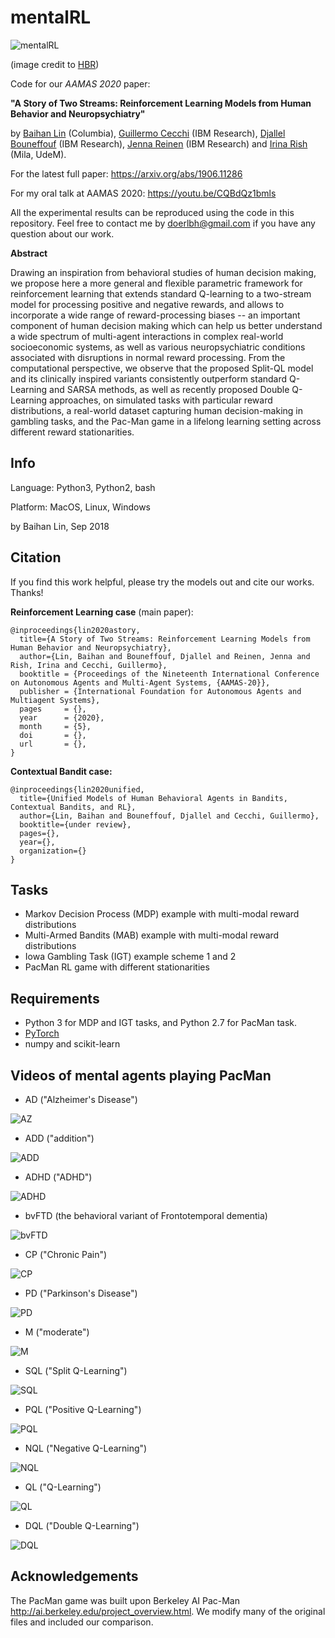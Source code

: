 # mentalRL


![mentalRL](./img/mentalRL.png "mentalRL")

(image credit to [HBR](https://hbr.org/2018/10/ais-potential-to-diagnose-and-treat-mental-illness))

 

Code for our *AAMAS 2020* paper: 

**"A Story of Two Streams: Reinforcement Learning Models from Human Behavior and Neuropsychiatry"** 

by [Baihan Lin](http://www.columbia.edu/~bl2681/) (Columbia), [Guillermo Cecchi](https://researcher.watson.ibm.com/researcher/view.php?person=us-gcecchi) (IBM Research), [Djallel Bouneffouf](https://scholar.google.com/citations?user=i2a1LUMAAAAJ&hl=en) (IBM Research), [Jenna Reinen](http://campuspress.yale.edu/jennareinen/) (IBM Research) and [Irina Rish](https://sites.google.com/site/irinarish/) (Mila, UdeM). 



For the latest full paper: https://arxiv.org/abs/1906.11286

For my oral talk at AAMAS 2020: https://youtu.be/CQBdQz1bmls



All the experimental results can be reproduced using the code in this repository. Feel free to contact me by doerlbh@gmail.com if you have any question about our work.


**Abstract**


Drawing an inspiration from behavioral studies of human decision making, we propose here a more general and flexible parametric framework for reinforcement learning that extends standard Q-learning to a two-stream model for processing positive and negative rewards, and allows to incorporate a wide range of reward-processing biases -- an important component of human decision making which can help us better understand a wide spectrum of multi-agent interactions in complex real-world socioeconomic systems, as well as various neuropsychiatric conditions associated with disruptions in normal reward processing. From the computational perspective, we observe that the proposed Split-QL model and its clinically inspired variants consistently outperform standard Q-Learning and SARSA methods, as well as recently proposed Double Q-Learning approaches, on simulated tasks with particular reward distributions, a real-world dataset capturing human decision-making in gambling tasks, and the Pac-Man game in a lifelong learning setting across different reward stationarities.


## Info

Language: Python3, Python2, bash


Platform: MacOS, Linux, Windows

by Baihan Lin, Sep 2018


## Citation

If you find this work helpful, please try the models out and cite our works. Thanks!

**Reinforcement Learning case** (main paper):

    @inproceedings{lin2020astory,
      title={A Story of Two Streams: Reinforcement Learning Models from Human Behavior and Neuropsychiatry},
      author={Lin, Baihan and Bouneffouf, Djallel and Reinen, Jenna and Rish, Irina and Cecchi, Guillermo},
      booktitle = {Proceedings of the Nineteenth International Conference on Autonomous Agents and Multi-Agent Systems, {AAMAS-20}},
      publisher = {International Foundation for Autonomous Agents and Multiagent Systems},             
      pages     = {},
      year      = {2020},
      month     = {5},
      doi       = {},
      url       = {},
    }

**Contextual Bandit case:**

    @inproceedings{lin2020unified,
      title={Unified Models of Human Behavioral Agents in Bandits, Contextual Bandits, and RL},
      author={Lin, Baihan and Bouneffouf, Djallel and Cecchi, Guillermo},
      booktitle={under review},
      pages={},
      year={},
      organization={}
    }

## Tasks

* Markov Decision Process (MDP) example with multi-modal reward distributions
* Multi-Armed Bandits (MAB)  example with multi-modal reward distributions 
* Iowa Gambling Task (IGT) example scheme 1 and 2
* PacMan RL game with different stationarities



## Requirements

* Python 3 for MDP and IGT tasks, and Python 2.7 for PacMan task.
* [PyTorch](http://pytorch.org/)
* numpy and scikit-learn



## Videos of mental agents playing PacMan



* AD ("Alzheimer's Disease")

![AZ](./img/AD.gif "AD")


* ADD ("addition")

![ADD](./img/ADD.gif "ADD")


* ADHD ("ADHD")

![ADHD](./img/ADHD.gif "ADHD")


* bvFTD (the behavioral variant of Frontotemporal dementia)

![bvFTD](./img/bvFTD.gif "bvFTD")


* CP ("Chronic Pain")

![CP](./img/CP.gif "CP")


* PD ("Parkinson's Disease")

![PD](./img/PD.gif "PD")


* M ("moderate")

![M](./img/M.gif "M")


* SQL ("Split Q-Learning")

![SQL](./img/SQL.gif "SQL")


* PQL ("Positive Q-Learning")

![PQL](./img/PQL.gif "PQL")


* NQL ("Negative Q-Learning")

![NQL](./img/NQL.gif "NQL")


* QL ("Q-Learning")

![QL](./img/QL.gif "QL")


* DQL ("Double Q-Learning")

![DQL](./img/DQL.gif "DQL")



## Acknowledgements 

The PacMan game was built upon Berkeley AI Pac-Man http://ai.berkeley.edu/project_overview.html. We modify many of the original files and included our comparison.

